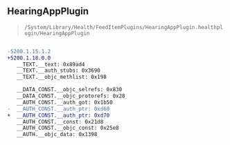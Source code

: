 ## HearingAppPlugin

> `/System/Library/Health/FeedItemPlugins/HearingAppPlugin.healthplugin/HearingAppPlugin`

```diff

-5200.1.15.1.2
+5200.1.18.0.0
   __TEXT.__text: 0x89ad4
   __TEXT.__auth_stubs: 0x3690
   __TEXT.__objc_methlist: 0x198

   __DATA_CONST.__objc_selrefs: 0x830
   __DATA_CONST.__objc_protorefs: 0x28
   __AUTH_CONST.__auth_got: 0x1b50
-  __AUTH_CONST.__auth_ptr: 0xd60
+  __AUTH_CONST.__auth_ptr: 0xd70
   __AUTH_CONST.__const: 0x21d8
   __AUTH_CONST.__objc_const: 0x25e8
   __AUTH.__objc_data: 0x1398

```
